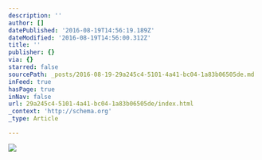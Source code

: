 ```yaml
---
description: ''
author: []
datePublished: '2016-08-19T14:56:19.189Z'
dateModified: '2016-08-19T14:56:00.312Z'
title: ''
publisher: {}
via: {}
starred: false
sourcePath: _posts/2016-08-19-29a245c4-5101-4a41-bc04-1a83b06505de.md
inFeed: true
hasPage: true
inNav: false
url: 29a245c4-5101-4a41-bc04-1a83b06505de/index.html
_context: 'http://schema.org'
_type: Article

---
```

![](https://the-grid-user-content.s3-us-west-2.amazonaws.com/5334401e-f26c-4dcf-84bf-f7c3697ad8e3.jpg)